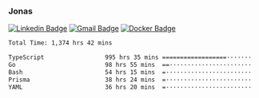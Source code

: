 ### Jonas
[![Linkedin Badge](https://img.shields.io/badge/-Jonas%20Neto-9933F7?style=flat-square&logo=Linkedin&logoColor=white&link=https://www.linkedin.com/in/jonas-nogueira-neto/)](https://www.linkedin.com/in/jonas-nogueira-neto/)
[![Gmail Badge](https://img.shields.io/badge/-nogueiraneto.jonas@gmail.com-9933F7?style=flat-square&logo=Gmail&logoColor=white&link=mailto:nogueiraneto.jonas@gmail.com)](mailto:nogueiraneto.jonas@gmail.com)
[![Docker Badge](https://img.shields.io/badge/-DockerHub-9933F7?style=flat-square&logo=Docker&logoColor=white&link=https://hub.docker.com/u/jonasssneto)](https://hub.docker.com/u/jonasssneto)


<!--START_SECTION:waka-->

```txt
Total Time: 1,374 hrs 42 mins

TypeScript                 995 hrs 35 mins ==================·······   71.67 %
Go                         98 hrs 55 mins  ==·······················   07.12 %
Bash                       54 hrs 15 mins  =························   03.91 %
Prisma                     38 hrs 24 mins  =························   02.77 %
YAML                       36 hrs 20 mins  =························   02.62 %
```

<!--END_SECTION:waka-->
###
